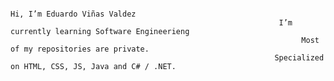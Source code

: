                                                                         Hi, I’m Eduardo Viñas Valdez
                                                                I’m currently learning Software Engineerieng
                                                                     Most of my repositories are private.
                                                               Specialized on HTML, CSS, JS, Java and C# / .NET.

<!---
PLACEHOLDER
--->

